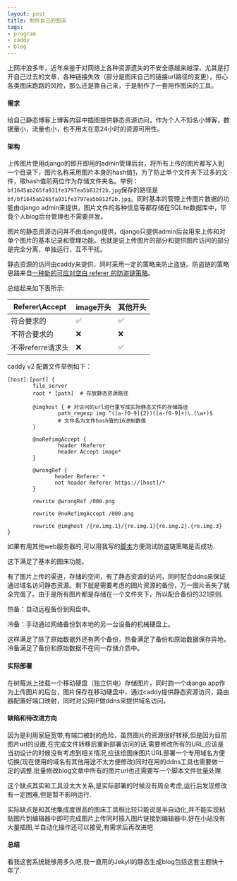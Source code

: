 ```yaml
---
layout: post
title: 制作自己的图床
tags:
- program
- caddy
- blog
---
```


上网冲浪多年，近年来鉴于对网络上各种资源遗失的不安全感越来越深，尤其是打开自己过去的文章，各种链接失效（部分是图床自己的链接url路径的变更），担心各类图床跑路的风险，那么还是靠自己来，于是制作了一套用作图床的工具。

#### 需求
给自己静态博客上博客内容中插图提供静态资源访问，作为个人不知名小博客，数据量小，流量也小，也不用太在意24小时的资源可用性。

#### 架构
上传图片使用django的即开即用的admin管理后台，将所有上传的图片都写入到一个目录下，图片名称采用图片本身的hash值[1]，为了防止单个文件夹下过多的文件，取hash值前两位作为存储文件夹名。举例：`bf1645ab265fa931fe3797ea5b812f2b.jpg`保存的路径是`bf/bf1645ab265fa931fe3797ea5b812f2b.jpg`。同时基本的管理上传图片数据的功能由django admin来提供，图片文件的各种信息等都存储在SQLite数据库中，毕竟个人blog后台管理也不需要并发。

图片的静态资源访问并不由django提供，django只提供admin后台用来上传和对单个图片的基本记录和管理功能。也就是说上传图片的部分和提供图片访问的部分是完全分离，单独运行，互不干扰。

静态资源的访问由caddy来提供，同时采用一定的策略来防止盗链。防盗链的策略思路来自[一种新的可应对空白 referer 的防盗链策略](https://blog.wolfogre.com/posts/anti-hotlinking-without-referer/)。

总结起来如下表所示:

| Referer\Accept |image开头|其他开头|
|----------------|---------|-------|
|   符合要求的    |    ✅  |   ✅  |
|  不符合要求的   |    ❌  |   ❌  |
|不带referre请求头|    ❌  |   ✅  |


caddy v2 配置文件举例如下：
```
[host]:[port] {
        file_server
        root * [path]  # 存放静态资源路径

        @imghost { # 对访问的url进行重写成实际静态文件的存储路径
                path_regexp img ^([a-f0-9]{2})([a-f0-9]+)\.(\w+)$
                # 文件名为文件hash值的16进制数值
        }

        @noRefimgAccept {
                header !Referer
                header Accept image*
        }

        @wrongRef {
               header Referer *
               not header Referer https://[host]/*
        }

        rewrite @wrongRef /000.png
        
        rewrite @noRefimgAccept /000.png
        
        rewrite @imghost /{re.img.1}/{re.img.1}{re.img.2}.{re.img.3}
}
```

如果有用其他web服务器的,可以用我写的[脚本](https://gist.github.com/xavierskip/5b8d3e29653be2133ffcc77df0d1ea71)方便测试防盗链策略是否成功.

这下满足了基本的图床功能。

有了图片上传的渠道，存储的空间，有了静态资源的访问，同时配合ddns来保证通过域名访问静态资源。剩下就是需要考虑的图片资源的备份，万一图片丢失了就全完蛋了。由于是所有图片都是存储在一个文件夹下，所以配合备份的321原则.

热备：自动远程备份到网盘中。

冷备：手动通过网络备份到本地的另一台设备的机械硬盘上。

这样满足了除了原始数据外还有两个备份，热备满足了备份和原始数据保存异地，冷备满足了备份和原始数据不在同一存储介质中。

#### 实际部署
在树莓派上挂载一个移动硬盘（独立供电）存储图片，同时跑一个django app作为上传图片的后台，图片保存在移动硬盘中，通过caddy提供静态资源访问，路由器配置好端口映射，同时对公网IP做ddns来提供域名访问。

#### 缺陷和待改进方向
因为是利用家庭宽带,有端口被封的危险，虽然图片的资源很好转移,但是因为目前图片url的设置,在完成文件转移后重新部署访问的话,需要修改所有的URL,应该是当初设计的时候没有考虑到相关情况,应该给图床图片URL部署一个专用域名方便切换(现在使用的域名有其他用途不太方便修改)同时在用的ddns工具也需要做一定的调整.批量修改blog文章中所有的图片url也还需要写一个脚本文件批量处理.

这个缺点其实和工具没太大关系,是实际部署的时候没有周全考虑,运行后发现修改有一定困难,但是暂不影响运行.

实际缺点是和其他集成度很高的图床工具相比较只能说是半自动化,并不能实现粘贴图片到编辑器中即可完成图片上传同时插入图片链接到编辑器中.好在小站没有大量插图,半自动化操作还可以接受,有需求后再改进吧.

#### 总结
看我这套系统能够用多久吧,我一直用的Jekyll的静态生成blog包括这套主题快十年了.

[1]: https://stackoverflow.com/questions/15885201/django-uploads-discard-uploaded-duplicates-use-existing-file-md5-based-check